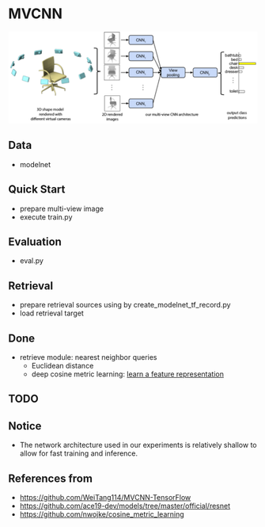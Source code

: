 # MVCNN
![](assets/mvcnn_framework.png)

## Data
- modelnet

## Quick Start
- prepare multi-view image
- execute train.py

## Evaluation
- eval.py

## Retrieval
- prepare retrieval sources using by create_modelnet_tf_record.py
- load retrieval target

## Done
- retrieve module: nearest neighbor queries
    - Euclidean distance
    - deep cosine metric learning: <U>learn a feature representation</U>
    
## TODO

    
## Notice
- The network architecture used in our experiments is relatively shallow to 
allow for fast training and inference.

## References from
- https://github.com/WeiTang114/MVCNN-TensorFlow
- https://github.com/ace19-dev/models/tree/master/official/resnet
- https://github.com/nwojke/cosine_metric_learning
